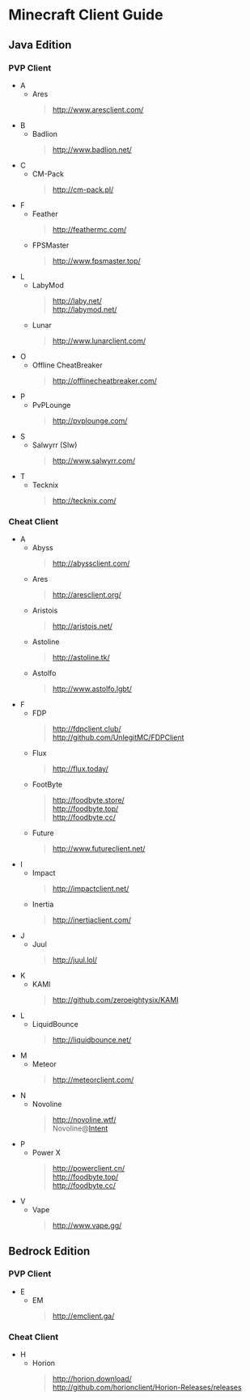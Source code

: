 # Minecraft Client Guide
## Java Edition
### PVP Client
- A
    - Ares
        > http://www.aresclient.com/
- B
    - Badlion
        > http://www.badlion.net/
- C
    - CM-Pack
        > http://cm-pack.pl/
- F
    - Feather
        > http://feathermc.com/
    - FPSMaster
        > http://www.fpsmaster.top/
- L
    - LabyMod
        > http://laby.net/  
        > http://labymod.net/
    - Lunar
        > http://www.lunarclient.com/
- O
    - Offline CheatBreaker
        > http://offlinecheatbreaker.com/
- P
    - PvPLounge
        > http://pvplounge.com/
- S
    - Salwyrr (Slw)
        > http://www.salwyrr.com/
- T
    - Tecknix
        > http://tecknix.com/

### Cheat Client
- A
    - Abyss
        > http://abyssclient.com/
    - Ares
        > http://aresclient.org/
    - Aristois
        > http://aristois.net/
    - Astoline
        > http://astoline.tk/
    - Astolfo
        > http://www.astolfo.lgbt/
- F
    - FDP
        > http://fdpclient.club/  
        > http://github.com/UnlegitMC/FDPClient
    - Flux
        > http://flux.today/
    - FootByte
        > http://foodbyte.store/  
        > http://foodbyte.top/  
        > http://foodbyte.cc/
    - Future
        > http://www.futureclient.net/
- I
    - Impact
        > http://impactclient.net/
    - Inertia
        > http://inertiaclient.com/
- J
    - Juul
        > http://juul.lol/
- K
    - KAMI
        > http://github.com/zeroeightysix/KAMI
- L
    - LiquidBounce
        > http://liquidbounce.net/
- M
    - Meteor
        > http://meteorclient.com/
- N
    - Novoline
        > http://novoline.wtf/  
        > Novoline@[Intent](http://intent.store/)
- P
    - Power X
        > http://powerclient.cn/  
        > http://foodbyte.top/  
        > http://foodbyte.cc/
- V
    - Vape
        > http://www.vape.gg/

## Bedrock Edition
### PVP Client
- E
    - EM
        > http://emclient.ga/ 

### Cheat Client
- H
    - Horion
        > http://horion.download/  
        > http://github.com/horionclient/Horion-Releases/releases
